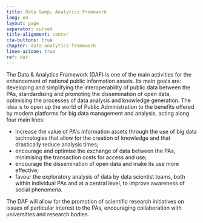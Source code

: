 ```yaml
---
title: Data &amp; Analytics Framework
lang: en
layout: page
separator: curved
title-alignment: center
cta-buttons: true
chapter: data-analytics-framework
linee-azione: true
ref: daf
---
```

The Data &amp; Analytics Framework (DAF) is one of the main activities for the enhancement of national public information assets. Its main goals are: developing and simplifying the interoperability of public data between the PAs, standardising and promoting the dissemination of open data, optimising the processes of data analysis and knowledge generation. The idea is to open up the world of Public Administration to the benefits offered by modern platforms for big data management and analysis, acting along four main lines:
- increase the value of PA's information assets through the use of big data technologies that allow for the creation of knowledge and that drastically reduce analysis times;
- encourage and optimise the exchange of data between the PAs, minimising the transaction costs for access and use;
- encourage the dissemination of open data and make its use more effective;
- favour the exploratory analysis of data by data scientist teams, both within individual PAs and at a central level, to improve awareness of social phenomena.

The DAF will allow for the promotion of scientific research initiatives on issues of particular interest to the PAs, encouraging collaboration with universities and research bodies.
